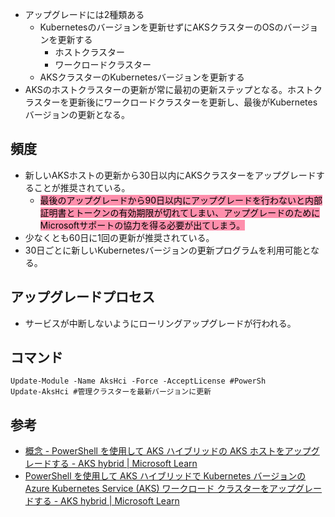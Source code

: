 - アップグレードには2種類ある
	- Kubernetesのバージョンを更新せずにAKSクラスターのOSのバージョンを更新する
		- ホストクラスター
		- ワークロードクラスター
	- AKSクラスターのKubernetesバージョンを更新する
- AKSのホストクラスターの更新が常に最初の更新ステップとなる。ホストクラスターを更新後にワークロードクラスターを更新し、最後がKubernetesバージョンの更新となる。

## 頻度
- 新しいAKSホストの更新から30日以内にAKSクラスターをアップグレードすることが推奨されている。
	- <mark style="background: #FF5582A6;">最後のアップグレードから90日以内にアップグレードを行わないと内部証明書とトークンの有効期限が切れてしまい、アップグレードのためにMicrosoftサポートの協力を得る必要が出てしまう。</mark>
- 少なくとも60日に1回の更新が推奨されている。
- 30日ごとに新しいKubernetesバージョンの更新プログラムを利用可能となる。

## アップグレードプロセス
- サービスが中断しないようにローリングアップグレードが行われる。

## コマンド
```
Update-Module -Name AksHci -Force -AcceptLicense #PowerSh
Update-AksHci #管理クラスターを最新バージョンに更新

```


## 参考
- [概念 - PowerShell を使用して AKS ハイブリッドの AKS ホストをアップグレードする - AKS hybrid | Microsoft Learn](https://learn.microsoft.com/ja-jp/azure/aks/hybrid/update-akshci-host-powershell)
- [PowerShell を使用して AKS ハイブリッドで Kubernetes バージョンのAzure Kubernetes Service (AKS) ワークロード クラスターをアップグレードする - AKS hybrid | Microsoft Learn](https://learn.microsoft.com/ja-jp/azure/aks/hybrid/upgrade)
